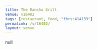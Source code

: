 ```yaml
---
title: The Rancho Grill
venue: v16402
tags: [restaurant, food, "fhrs:414133"]
permalink: /v/16402/
layout: venue
---
```

null